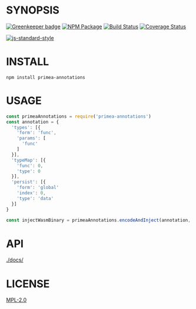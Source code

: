 # SYNOPSIS 

[![Greenkeeper badge](https://badges.greenkeeper.io/primea/js-primea-annotations.svg)](https://greenkeeper.io/)
[![NPM Package](https://img.shields.io/npm/v/primea-annotations.svg?style=flat-square)](https://www.npmjs.org/package/primea-annotations)
[![Build Status](https://img.shields.io/travis/primea/js-primea-annotations.svg?branch=master&style=flat-square)](https://travis-ci.org/primea/js-primea-annotations)
[![Coverage Status](https://img.shields.io/coveralls/primea/js-primea-annotations.svg?style=flat-square)](https://coveralls.io/r/primea/js-primea-annotations)

[![js-standard-style](https://cdn.rawgit.com/feross/standard/master/badge.svg)](https://github.com/feross/standard)  



# INSTALL
`npm install primea-annotations`

# USAGE

```javascript
const primeaAnnotations = require('primea-annotations')
const annotation = {
  'types': [{
    'form': 'func',
    'params': [
      'func'
    ]
  }],
  'typeMap': [{
    'func': 0,
    'type': 0
  }],
  'persist': [{
    'form': 'global'
    'index': 0,
    'type': 'data'
  }]
}

const injectWasmBinary = primeaAnnotations.encodeAndInject(annotation, wasmBinary)
```

# API
[./docs/](./docs/index.md)

# LICENSE
[MPL-2.0][LICENSE]

[LICENSE]: https://tldrlegal.com/license/mozilla-public-license-2.0-(mpl-2)
